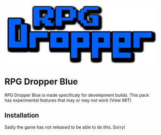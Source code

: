 ![alt text](https://github.com/RPGDropper/RPGDropper-Blue/blob/master/RPGDBMain.png?raw=true "RPG Dropper Blue Logo")
<h1>RPG Dropper Blue</h1>
RPG Dropper Blue is made specificaly for develepment builds. This pack has experimental features that may or may not work (View MIT)
<h2>Installation</h2>
Sadly the game has not released to be able to do this. Sorry!

